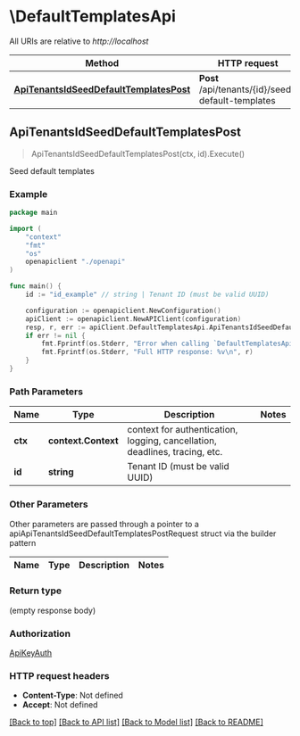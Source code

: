 # \DefaultTemplatesApi

All URIs are relative to *http://localhost*

Method | HTTP request | Description
------------- | ------------- | -------------
[**ApiTenantsIdSeedDefaultTemplatesPost**](DefaultTemplatesApi.md#ApiTenantsIdSeedDefaultTemplatesPost) | **Post** /api/tenants/{id}/seed-default-templates | Seed default templates



## ApiTenantsIdSeedDefaultTemplatesPost

> ApiTenantsIdSeedDefaultTemplatesPost(ctx, id).Execute()

Seed default templates



### Example

```go
package main

import (
    "context"
    "fmt"
    "os"
    openapiclient "./openapi"
)

func main() {
    id := "id_example" // string | Tenant ID (must be valid UUID)

    configuration := openapiclient.NewConfiguration()
    apiClient := openapiclient.NewAPIClient(configuration)
    resp, r, err := apiClient.DefaultTemplatesApi.ApiTenantsIdSeedDefaultTemplatesPost(context.Background(), id).Execute()
    if err != nil {
        fmt.Fprintf(os.Stderr, "Error when calling `DefaultTemplatesApi.ApiTenantsIdSeedDefaultTemplatesPost``: %v\n", err)
        fmt.Fprintf(os.Stderr, "Full HTTP response: %v\n", r)
    }
}
```

### Path Parameters


Name | Type | Description  | Notes
------------- | ------------- | ------------- | -------------
**ctx** | **context.Context** | context for authentication, logging, cancellation, deadlines, tracing, etc.
**id** | **string** | Tenant ID (must be valid UUID) | 

### Other Parameters

Other parameters are passed through a pointer to a apiApiTenantsIdSeedDefaultTemplatesPostRequest struct via the builder pattern


Name | Type | Description  | Notes
------------- | ------------- | ------------- | -------------


### Return type

 (empty response body)

### Authorization

[ApiKeyAuth](../README.md#ApiKeyAuth)

### HTTP request headers

- **Content-Type**: Not defined
- **Accept**: Not defined

[[Back to top]](#) [[Back to API list]](../README.md#documentation-for-api-endpoints)
[[Back to Model list]](../README.md#documentation-for-models)
[[Back to README]](../README.md)

